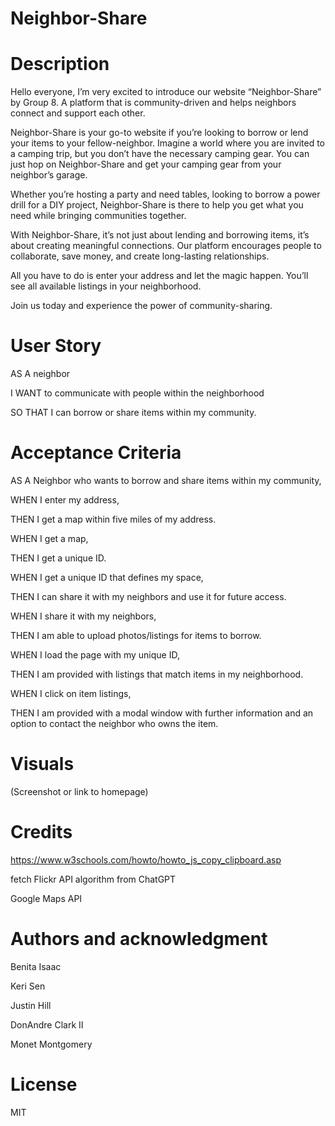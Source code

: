 # Neighbor-Share

# Description
Hello everyone, I’m very excited to introduce our website “Neighbor-Share” by Group 8. A platform that is community-driven and helps neighbors connect and support each other.

Neighbor-Share is your go-to website if you’re looking to borrow or lend your items to your fellow-neighbor. Imagine a world where you are invited to a camping trip, but you don’t have the necessary camping gear. You can just hop on Neighbor-Share and get your camping gear from your neighbor’s garage.

Whether you’re hosting a party and need tables, looking to borrow a power drill for a DIY project, Neighbor-Share is there to help you get what you need while bringing communities together.

With Neighbor-Share, it’s not just about lending and borrowing items, it’s about creating meaningful connections. Our platform encourages people to collaborate, save money, and create long-lasting relationships.

All you have to do is enter your address and let the magic happen. You’ll see all available listings in your neighborhood.

Join us today and experience the power of community-sharing.

# User Story

AS A neighbor

I WANT to communicate with people within the neighborhood

SO THAT I can borrow or share items within my community.

# Acceptance Criteria

AS A Neighbor who wants to borrow and share items within my community,

WHEN I enter my address,

THEN I get a map within five miles of my address.

WHEN I get a map,

THEN I get a unique ID.

WHEN I get a unique ID that defines my space,

THEN I can share it with my neighbors and use it for future access.

WHEN I share it with my neighbors, 

THEN I am able to upload photos/listings for items to borrow.

WHEN I load the page with my unique ID,

THEN I am provided with listings that match items in my neighborhood.

WHEN I click on item listings,

THEN I am provided with a modal window with further information and an option to contact the neighbor who owns the item.



# Visuals
(Screenshot or link to homepage)

# Credits
https://www.w3schools.com/howto/howto_js_copy_clipboard.asp

fetch Flickr API algorithm from ChatGPT

Google Maps API

# Authors and acknowledgment
Benita Isaac

Keri Sen

Justin Hill

DonAndre Clark II

Monet Montgomery

# License
MIT
